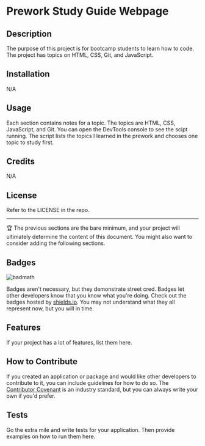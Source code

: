 # Prework Study Guide Webpage

## Description

The purpose of this project is for bootcamp students to learn how to code. The project has topics on HTML, CSS, Git, and JavaScript.   

## Installation

N/A

## Usage

Each section contains notes for a topic. The topics are HTML, CSS, JavaScript, and Git. You can open the DevTools console to see the scipt running. The script lists the topics I learned in the prework and chooses one topic to study first. 


## Credits

N/A

## License

Refer to the LICENSE in the repo.

---

🏆 The previous sections are the bare minimum, and your project will ultimately determine the content of this document. You might also want to consider adding the following sections.

## Badges

![badmath](https://img.shields.io/github/languages/top/nielsenjared/badmath)

Badges aren't necessary, but they demonstrate street cred. Badges let other developers know that you know what you're doing. Check out the badges hosted by [shields.io](https://shields.io/). You may not understand what they all represent now, but you will in time.

## Features

If your project has a lot of features, list them here.

## How to Contribute

If you created an application or package and would like other developers to contribute to it, you can include guidelines for how to do so. The [Contributor Covenant](https://www.contributor-covenant.org/) is an industry standard, but you can always write your own if you'd prefer.

## Tests

Go the extra mile and write tests for your application. Then provide examples on how to run them here.
